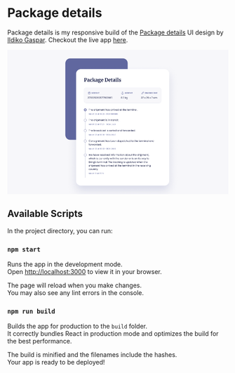 # Package details

Package details is my responsive build of the [Package details](https://www.uidesigndaily.com/posts/figma-timeline-ui-design-card-day-1578) UI design by [Ildiko Gaspar](). Checkout the live app [here](vercel).

![screenshot](public/social-card.png)

## Available Scripts

In the project directory, you can run:

### `npm start`

Runs the app in the development mode.\
Open [http://localhost:3000](http://localhost:3000) to view it in your browser.

The page will reload when you make changes.\
You may also see any lint errors in the console.

### `npm run build`

Builds the app for production to the `build` folder.\
It correctly bundles React in production mode and optimizes the build for the best performance.

The build is minified and the filenames include the hashes.\
Your app is ready to be deployed!
